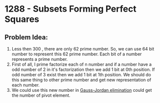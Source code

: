 # 1288 - Subsets Forming Perfect Squares
##  Problem Idea:

 1. Less then 300 , there are only 62 prime number. So, we can use 64 bit number to represent this 62 prime number. Each bit of a number represents a prime number.
 2. First of all, I prime factorize each of n number and if a number have a odd number of 2 in it's factorization then we add 1 bit at 0th position. If odd number of 3 exist then we add 1 bit at 1th position. We should do this same thing to other prime number and get new representation of each number.
 3. We could use this new number in [Gauss-Jordan elimination](https://cp-algorithms.com/linear_algebra/linear-system-gauss.html) could get the number of pivot element. 


<!--stackedit_data:
eyJoaXN0b3J5IjpbMzEzMTAxOTg3LC0xMjU5NTA4MDAyLC0xMD
I4MDkwNDQ4XX0=
-->